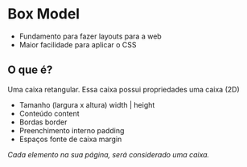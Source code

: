 # Box Model

- Fundamento para fazer layouts para a web
- Maior facilidade para aplicar o CSS

## O que é?

Uma caixa retangular.
Essa caixa possui propriedades uma caixa (2D)

- Tamanho (largura x altura)    width | height
- Conteúdo                      content
- Bordas                        border
- Preenchimento interno         padding
- Espaços fonte de caixa        margin

*Cada elemento na sua página, será considerado uma caixa.*